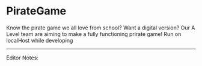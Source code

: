 # PirateGame
Know the pirate game we all love from school? Want a digital version?
Our A Level team are aiming to make a fully functioning prirate game!
Run on localHost while developing


---------------------------------------------------------------------
Editor Notes:
